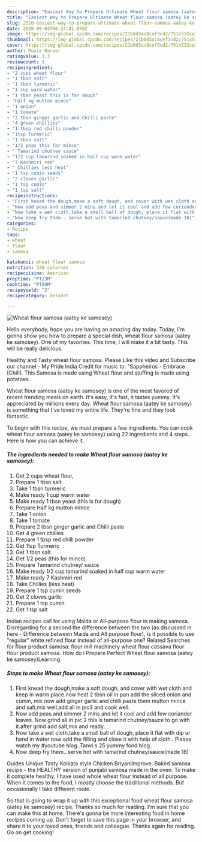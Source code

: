 ```yaml
---
description: "Easiest Way to Prepare Ultimate Wheat flour samosa (aatey ke samosey)"
title: "Easiest Way to Prepare Ultimate Wheat flour samosa (aatey ke samosey)"
slug: 2510-easiest-way-to-prepare-ultimate-wheat-flour-samosa-aatey-ke-samosey
date: 2020-09-04T06:24:41.078Z
image: https://img-global.cpcdn.com/recipes/21b0d3ac8cef3cd2/751x532cq70/wheat-flour-samosa-aatey-ke-samosey-recipe-main-photo.jpg
thumbnail: https://img-global.cpcdn.com/recipes/21b0d3ac8cef3cd2/751x532cq70/wheat-flour-samosa-aatey-ke-samosey-recipe-main-photo.jpg
cover: https://img-global.cpcdn.com/recipes/21b0d3ac8cef3cd2/751x532cq70/wheat-flour-samosa-aatey-ke-samosey-recipe-main-photo.jpg
author: Roxie Harper
ratingvalue: 3.3
reviewcount: 3
recipeingredient:
- "2 cups wheat flour"
- "1 tbsn salt"
- "1 tbsn turmeric"
- "1 cup warm water"
- "1 tbsn yeast this is for dough"
- "Half kg mutton mince"
- "1 onion"
- "1 tomate"
- "2 tbsn ginger garlic and Chilli paste"
- "4 green chillies"
- "1 tbsp red chilli powder"
- "1tsp Turmeric"
- "1 tbsn salt"
- "1/2 peas this for mince"
- " Tamarind chutney sauce"
- "1/2 cup tamarind soaked in half cup warm water"
- "7 Kashmiri red"
- " Chillies less heat"
- "1 tsp cumin seeds"
- "2 cloves garlic"
- "1 tsp cumin"
- "1 tsp salt"
recipeinstructions:
- "First knead the dough,make a soft dough, and cover with wet cloth and keep in warm place.now heat 2 tbsn oil in pan add the sliced onion and cumin, mix now add ginger garlic and chilli paste them mutton mince and salt,mix well,add all in pic3 and cook well."
- "Now add peas and simmer 2 mins and let it cool and add few coriander leaves. Now grind all in pic 2 this is tamarind chutney/sauce to go with it.after grind add salt,mix and ready."
- "Now take a wet cloth,take a small ball of dough, place it flat with dip ur hand in water now add the filling and close it with help of cloth.. Please watch my #youtube blog..Tanvi.s 25 yummy food blog."
- "Now deep fry them.. serve hot with tamarind chutney/sauce(made 18)"
categories:
- Recipe
tags:
- wheat
- flour
- samosa

katakunci: wheat flour samosa 
nutrition: 248 calories
recipecuisine: American
preptime: "PT23M"
cooktime: "PT50M"
recipeyield: "2"
recipecategory: Dessert

---
```



![Wheat flour samosa (aatey ke samosey)](https://img-global.cpcdn.com/recipes/21b0d3ac8cef3cd2/751x532cq70/wheat-flour-samosa-aatey-ke-samosey-recipe-main-photo.jpg)

Hello everybody, hope you are having an amazing day today. Today, I'm gonna show you how to prepare a special dish, wheat flour samosa (aatey ke samosey). One of my favorites. This time, I will make it a bit tasty. This will be really delicious.

Healthy and Tasty wheat flour samosa. Please Like this video and Subscribe our channel - My Pride India Credit for music to: &#34;Sappheiros - Embrace [Chill]. This Samosa is made using Wheat flour and stuffing is made using potatoes.

Wheat flour samosa (aatey ke samosey) is one of the most favored of recent trending meals on earth. It's easy, it's fast, it tastes yummy. It's appreciated by millions every day. Wheat flour samosa (aatey ke samosey) is something that I've loved my entire life. They're fine and they look fantastic.


To begin with this recipe, we must prepare a few ingredients. You can cook wheat flour samosa (aatey ke samosey) using 22 ingredients and 4 steps. Here is how you can achieve it.

<!--inarticleads1-->

##### The ingredients needed to make Wheat flour samosa (aatey ke samosey):

1. Get 2 cups wheat flour,
1. Prepare 1 tbsn salt
1. Take 1 tbsn turmeric
1. Make ready 1 cup warm water
1. Make ready 1 tbsn yeast (this is for dough)
1. Prepare Half kg mutton mince
1. Take 1 onion
1. Take 1 tomate
1. Prepare 2 tbsn ginger garlic and Chilli paste
1. Get 4 green chillies
1. Prepare 1 tbsp red chilli powder
1. Get 1tsp Turmeric
1. Get 1 tbsn salt
1. Get 1/2 peas (this for mince)
1. Prepare  Tamarind chutney/ sauce
1. Make ready 1/2 cup tamarind soaked in half cup warm water
1. Make ready 7 Kashmiri red
1. Take  Chillies (less heat)
1. Prepare 1 tsp cumin seeds
1. Get 2 cloves garlic
1. Prepare 1 tsp cumin
1. Get 1 tsp salt


Indian recipes call for using Maida or All-purpose flour in making samosa. Disregarding for a second the difference between the two (as discussed in here - Difference between Maida and All purpose flour), is it possible to use &#34;regular&#34; white refined flour instead of all-purpose one? Related Searches for flour product samosa: flour mill machinery wheat flour cassava flour flour product samosa. How do i Prepare Perfect Wheat flour samosa (aatey ke samosey)Learning. 

<!--inarticleads2-->

##### Steps to make Wheat flour samosa (aatey ke samosey):

1. First knead the dough,make a soft dough, and cover with wet cloth and keep in warm place.now heat 2 tbsn oil in pan add the sliced onion and cumin, mix now add ginger garlic and chilli paste them mutton mince and salt,mix well,add all in pic3 and cook well.
1. Now add peas and simmer 2 mins and let it cool and add few coriander leaves. Now grind all in pic 2 this is tamarind chutney/sauce to go with it.after grind add salt,mix and ready.
1. Now take a wet cloth,take a small ball of dough, place it flat with dip ur hand in water now add the filling and close it with help of cloth.. Please watch my #youtube blog..Tanvi.s 25 yummy food blog.
1. Now deep fry them.. serve hot with tamarind chutney/sauce(made 18)


Guides Unique Tasty Kolkata style Chicken BriyaniImprove. Baked samosa recipe - the HEALTHY version of punjabi samosa made in the oven. To make it complete healthy, I have used whole wheat flour instead of all purpose. When it comes to the food, I mostly choose the traditional methods. But occasionally I take different route. 

So that is going to wrap it up with this exceptional food wheat flour samosa (aatey ke samosey) recipe. Thanks so much for reading. I'm sure that you can make this at home. There's gonna be more interesting food in home recipes coming up. Don't forget to save this page in your browser, and share it to your loved ones, friends and colleague. Thanks again for reading. Go on get cooking!

